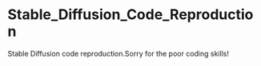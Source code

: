 # Stable_Diffusion_Code_Reproduction
Stable Diffusion code reproduction.Sorry for the poor coding skills!
